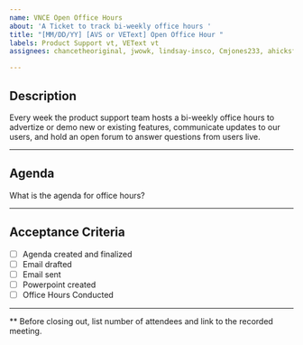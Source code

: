 ```yaml
---
name: VNCE Open Office Hours
about: 'A Ticket to track bi-weekly office hours '
title: "[MM/DD/YY] [AVS or VEText] Open Office Hour "
labels: Product Support vt, VEText vt
assignees: chancetheoriginal, jwowk, lindsay-insco, Cmjones233, ahicksfearless, djfredvs

---
```


## Description 
Every week the product support team hosts a bi-weekly office hours to advertize or demo new or existing features, communicate updates to our users, and hold an open forum to answer questions from users live. 

---

## Agenda 
What is the agenda for office hours?

---

## Acceptance Criteria
- [ ] Agenda created and finalized
- [ ] Email drafted
- [ ] Email sent
- [ ] Powerpoint created
- [ ] Office Hours Conducted

--- 
** Before closing out, list number of attendees and link to the recorded meeting.
